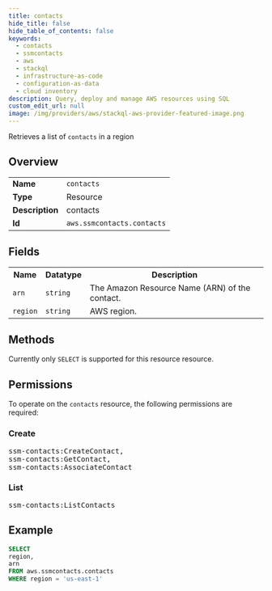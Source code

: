 ```yaml
---
title: contacts
hide_title: false
hide_table_of_contents: false
keywords:
  - contacts
  - ssmcontacts
  - aws
  - stackql
  - infrastructure-as-code
  - configuration-as-data
  - cloud inventory
description: Query, deploy and manage AWS resources using SQL
custom_edit_url: null
image: /img/providers/aws/stackql-aws-provider-featured-image.png
---
```

Retrieves a list of <code>contacts</code> in a region

## Overview
<table><tbody>
<tr><td><b>Name</b></td><td><code>contacts</code></td></tr>
<tr><td><b>Type</b></td><td>Resource</td></tr>
<tr><td><b>Description</b></td><td>contacts</td></tr>
<tr><td><b>Id</b></td><td><code>aws.ssmcontacts.contacts</code></td></tr>
</tbody></table>

## Fields
<table><tbody>
<tr><th>Name</th><th>Datatype</th><th>Description</th></tr>
<tr><td><code>arn</code></td><td><code>string</code></td><td>The Amazon Resource Name (ARN) of the contact.</td></tr>
<tr><td><code>region</code></td><td><code>string</code></td><td>AWS region.</td></tr>

</tbody></table>

## Methods
Currently only <code>SELECT</code> is supported for this resource resource.

## Permissions

To operate on the <code>contacts</code> resource, the following permissions are required:

### Create
<pre>
ssm-contacts:CreateContact,
ssm-contacts:GetContact,
ssm-contacts:AssociateContact</pre>

### List
<pre>
ssm-contacts:ListContacts</pre>


## Example
```sql
SELECT
region,
arn
FROM aws.ssmcontacts.contacts
WHERE region = 'us-east-1'
```
